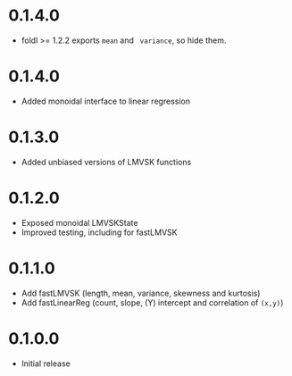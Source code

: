 # 0.1.4.0
- foldl >= 1.2.2 exports `mean` and ` variance`, so hide them.

# 0.1.4.0
- Added monoidal interface to linear regression

# 0.1.3.0
- Added unbiased versions of LMVSK functions

# 0.1.2.0
- Exposed monoidal LMVSKState
- Improved testing, including for fastLMVSK

# 0.1.1.0
- Add fastLMVSK (length, mean, variance, skewness and kurtosis)
- Add fastLinearReg (count, slope, (Y) intercept and correlation of `(x,y)`)


# 0.1.0.0
- Initial release
